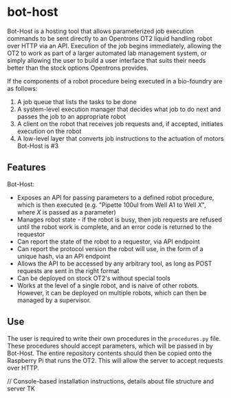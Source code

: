 # bot-host
Bot-Host is a hosting tool that allows parameterized job execution commands to be sent directly to an Opentrons OT2 liquid handling robot over HTTP via an API. Execution of the job begins immediately, allowing the OT2 to work as part of a larger automated lab management system, or simply allowing the user to build a user interface that suits their needs better than the stock options Opentrons provides.

If the components of a robot procedure being executed in a bio-foundry are as follows:  
1. A job queue that lists the tasks to be done
2. A system-level execution manager that decides what job to do next and passes the job to an appropriate robot
3. A client on the robot that receives job requests and, if accepted, initiates execution on the robot
4. A low-level layer that converts job instructions to the actuation of motors
Bot-Host is #3

## Features
Bot-Host:
- Exposes an API for passing parameters to a defined robot procedure, which is then executed (e.g. "Pipette 100ul from Well A1 to Well _X_", where _X_ is passed as a parameter)
- Manages robot state - if the robot is busy, then job requests are refused until the robot work is complete, and an error code is returned to the requestor
- Can report the state of the robot to a requestor, via API endpoint
- Can report the protocol version the robot will use, in the form of a unique hash, via an API endpoint
- Allows the API to be accessed by any arbitrary tool, as long as POST requests are sent in the right format
- Can be deployed on stock OT2's without special tools
- Works at the level of a single robot, and is naive of other robots. However, it can be deployed on multiple robots, which can then be managed by a supervisor.

## Use
The user is required to write their own procedures in the ```procedures.py``` file. These procedures should accept parameters, which will be passed in by Bot-Host. The entire repository contents should then be copied onto the Raspberry Pi that runs the OT2. This will allow the server to accept requests over HTTP.

// Console-based installation instructions, details about file structure and server TK